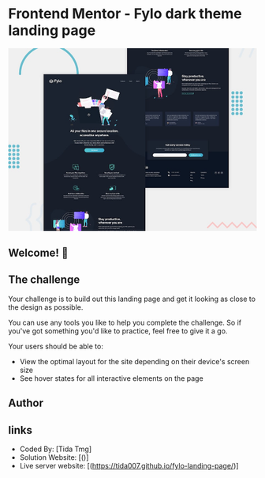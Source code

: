 # Frontend Mentor - Fylo dark theme landing page

![Design preview for the Fylo dark theme landing page challenge](./public/design/desktop-preview.jpg)

## Welcome! 👋

## The challenge

Your challenge is to build out this landing page and get it looking as close to the design as possible.

You can use any tools you like to help you complete the challenge. So if you've got something you'd like to practice, feel free to give it a go.

Your users should be able to: 

- View the optimal layout for the site depending on their device's screen size
- See hover states for all interactive elements on the page

## Author
## links

- Coded By: [Tida Tmg]
- Solution Website: [()]
- Live server website: [(https://tida007.github.io/fylo-landing-page/)]
